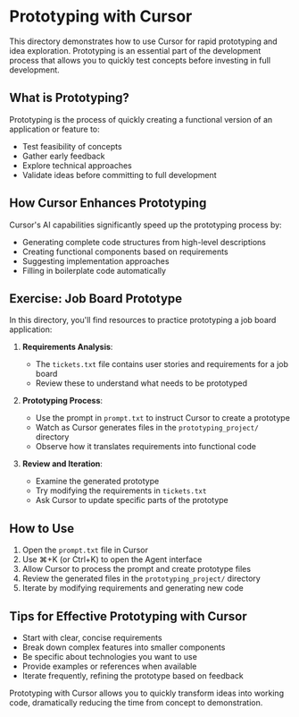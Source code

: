 # Prototyping with Cursor

This directory demonstrates how to use Cursor for rapid prototyping and idea exploration. Prototyping is an essential part of the development process that allows you to quickly test concepts before investing in full development.

## What is Prototyping?

Prototyping is the process of quickly creating a functional version of an application or feature to:
- Test feasibility of concepts
- Gather early feedback
- Explore technical approaches
- Validate ideas before committing to full development

## How Cursor Enhances Prototyping

Cursor's AI capabilities significantly speed up the prototyping process by:
- Generating complete code structures from high-level descriptions
- Creating functional components based on requirements
- Suggesting implementation approaches
- Filling in boilerplate code automatically

## Exercise: Job Board Prototype

In this directory, you'll find resources to practice prototyping a job board application:

1. **Requirements Analysis**:
   - The `tickets.txt` file contains user stories and requirements for a job board
   - Review these to understand what needs to be prototyped

2. **Prototyping Process**:
   - Use the prompt in `prompt.txt` to instruct Cursor to create a prototype
   - Watch as Cursor generates files in the `prototyping_project/` directory
   - Observe how it translates requirements into functional code

3. **Review and Iteration**:
   - Examine the generated prototype
   - Try modifying the requirements in `tickets.txt`
   - Ask Cursor to update specific parts of the prototype

## How to Use

1. Open the `prompt.txt` file in Cursor
2. Use ⌘+K (or Ctrl+K) to open the Agent interface
3. Allow Cursor to process the prompt and create prototype files
4. Review the generated files in the `prototyping_project/` directory
5. Iterate by modifying requirements and generating new code

## Tips for Effective Prototyping with Cursor

- Start with clear, concise requirements
- Break down complex features into smaller components
- Be specific about technologies you want to use
- Provide examples or references when available
- Iterate frequently, refining the prototype based on feedback

Prototyping with Cursor allows you to quickly transform ideas into working code, dramatically reducing the time from concept to demonstration. 